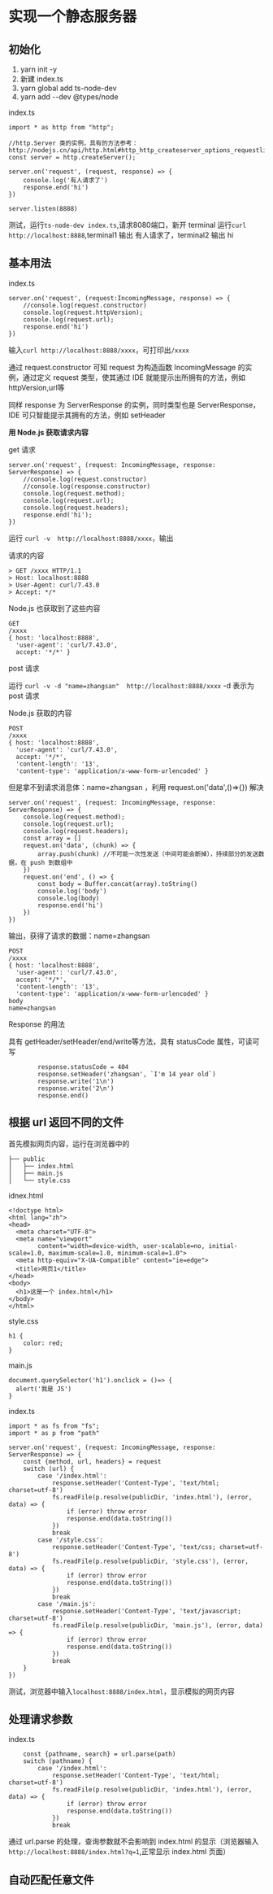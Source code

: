 # 实现一个静态服务器

## 初始化

1. yarn init -y 
2. 新建 index.ts
3. yarn global add ts-node-dev
4. yarn add --dev @types/node

index.ts
```
import * as http from "http";

//http.Server 类的实例，具有的方法参考：http://nodejs.cn/api/http.html#http_http_createserver_options_requestlistener
const server = http.createServer();

server.on('request', (request, response) => {
    console.log('有人请求了')
    response.end('hi')
})

server.listen(8888)
```
测试，运行`ts-node-dev index.ts`,请求8080端口，新开 terminal 运行`curl http://localhost:8888`,terminal1 输出 有人请求了，terminal2 输出 hi

## 基本用法

index.ts
```
server.on('request', (request:IncomingMessage, response) => {
    //console.log(request.constructor)
    console.log(request.httpVersion);
    console.log(request.url);
    response.end('hi')
})
```
输入`curl http://localhost:8888/xxxx`，可打印出`/xxxx`

通过 request.constructor 可知 request 为构造函数 IncomingMessage 的实例，通过定义 request 类型，使其通过 IDE 就能提示出所拥有的方法，例如 httpVersion,url等

同样 response 为 ServerResponse 的实例，同时类型也是 ServerResponse，IDE 可只智能提示其拥有的方法，例如 setHeader

**用 Node.js 获取请求内容**

get 请求
```
server.on('request', (request: IncomingMessage, response: ServerResponse) => {
    //console.log(request.constructor)
    //console.log(response.constructor)
    console.log(request.method);
    console.log(request.url);
    console.log(request.headers);
    response.end('hi');
})
```
运行 `curl -v  http://localhost:8888/xxxx`，输出

请求的内容
```
> GET /xxxx HTTP/1.1
> Host: localhost:8888
> User-Agent: curl/7.43.0
> Accept: */*
```
Node.js 也获取到了这些内容
```
GET
/xxxx
{ host: 'localhost:8888',
  'user-agent': 'curl/7.43.0',
  accept: '*/*' }
```

post 请求

运行 `curl -v -d "name=zhangsan"  http://localhost:8888/xxxx` -d 表示为 post 请求

Node.js 获取的内容
```
POST
/xxxx
{ host: 'localhost:8888',
  'user-agent': 'curl/7.43.0',
  accept: '*/*',
  'content-length': '13',
  'content-type': 'application/x-www-form-urlencoded' }
```
但是拿不到请求消息体：name=zhangsan ，利用 request.on('data',()=>{}) 解决

```
server.on('request', (request: IncomingMessage, response: ServerResponse) => {
    console.log(request.method);
    console.log(request.url);
    console.log(request.headers);
    const array = [] 
    request.on('data', (chunk) => {
        array.push(chunk) //不可能一次性发送（中间可能会断掉），持续部分的发送数据，在 push 到数组中
    })
    request.on('end', () => {
        const body = Buffer.concat(array).toString()
        console.log('body')
        console.log(body)
        response.end('hi')
    })
})
```

输出，获得了请求的数据：name=zhangsan
```
POST
/xxxx
{ host: 'localhost:8888',
  'user-agent': 'curl/7.43.0',
  accept: '*/*',
  'content-length': '13',
  'content-type': 'application/x-www-form-urlencoded' }
body
name=zhangsan
```
Response 的用法

具有 getHeader/setHeader/end/write等方法，具有 statusCode 属性，可读可写
```
        response.statusCode = 404
        response.setHeader('zhangsan', `I'm 14 year old`)
        response.write('1\n')
        response.write('2\n')
        response.end()
```

## 根据 url 返回不同的文件

首先模拟网页内容，运行在浏览器中的
```
├── public
│   ├── index.html
│   ├── main.js
│   └── style.css
```
idnex.html
```
<!doctype html>
<html lang="zh">
<head>
  <meta charset="UTF-8">
  <meta name="viewport"
        content="width=device-width, user-scalable=no, initial-scale=1.0, maximum-scale=1.0, minimum-scale=1.0">
  <meta http-equiv="X-UA-Compatible" content="ie=edge">
  <title>网页1</title>
</head>
<body>
  <h1>这是一个 index.html</h1>
</body>
</html>
```
style.css
```
h1 {
    color: red;
}
```
main.js
```
document.querySelector('h1').onclick = ()=> {
  alert('我是 JS')
}
```
index.ts
```
import * as fs from "fs";
import * as p from "path"

server.on('request', (request: IncomingMessage, response: ServerResponse) => {
    const {method, url, headers} = request
    switch (url) {
        case '/index.html':
            response.setHeader('Content-Type', 'text/html; charset=utf-8')
            fs.readFile(p.resolve(publicDir, 'index.html'), (error, data) => {
                if (error) throw error
                response.end(data.toString())
            })
            break
        case '/style.css':
            response.setHeader('Content-Type', 'text/css; charset=utf-8')
            fs.readFile(p.resolve(publicDir, 'style.css'), (error, data) => {
                if (error) throw error
                response.end(data.toString())
            })
            break
        case '/main.js':
            response.setHeader('Content-Type', 'text/javascript; charset=utf-8')
            fs.readFile(p.resolve(publicDir, 'main.js'), (error, data) => {
                if (error) throw error
                response.end(data.toString())
            })
            break
    }
})
```
测试，浏览器中输入`localhost:8888/index.html`，显示模拟的网页内容

## 处理请求参数
index.ts
```
    const {pathname, search} = url.parse(path)
    switch (pathname) {
        case '/index.html':
            response.setHeader('Content-Type', 'text/html; charset=utf-8')
            fs.readFile(p.resolve(publicDir, 'index.html'), (error, data) => {
                if (error) throw error
                response.end(data.toString())
            })
            break
```
通过 url.parse 的处理，查询参数就不会影响到 index.html 的显示（浏览器输入`http://localhost:8888/index.html?q=1`,正常显示 index.html 页面）

## 自动匹配任意文件












